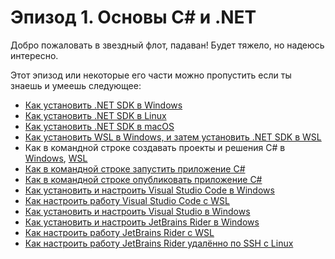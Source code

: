 # Эпизод 1. Основы C# и .NET
Добро пожаловать в звездный флот, падаван! Будет тяжело, но надеюсь интересно.

Этот эпизод или некоторые его части можно пропустить если ты знаешь и умеешь следующее:

- [Как установить .NET SDK в Windows](Install-NET-SDK-8-in-Windows.md)
- [Как установить .NET SDK в Linux](How-to-install-NET-SDK-in-Linux.md) 
- [Как установить .NET SDK в macOS](Install-NET-SDK-in-macOS.md)
- [Как установить WSL в Windows, и затем установить .NET SDK в WSL](Install-NET-SDK-8-in-WSL.md)
- Как в командной строке создавать проекты и решения C# в [Windows](how-to-crate-csharp-windows-command-line.md), [WSL](How-to-create-csharp-project-Ubuntu.md)
- [Как в командной строке запустить приложение C#](how-to-crate-csharp-windows-command-line.md)
- [Как в командной строке опубликовать приложение C#](How-to-Publish-CSharp-Program-App.md)
- [Как установить и настроить Visual Studio Code в Windows](Install-Visual-Studio-Code-in-Windows.md)
- [Как настроить работу Visual Studio Code с WSL](Install-Visual-Studio-Code-in-Windows.md#vscode_and_wsl)
- [Как установить и настроить Visual Studio в Windows](Install-Visual-Studio-2022.md)
- [Как установить и настроить JetBrains Rider в Windows](Install-JetBrains-Rider-in-Windows.md)
- [Как настроить работу JetBrains Rider с WSL](Install-JetBrains-Rider-in-Windows.md#Rider_and_WSL)
- [Как настроить работу JetBrains Rider удалённо по SSH с Linux](Install-JetBrains-Rider-in-Windows.md#Rider_and_SSH)